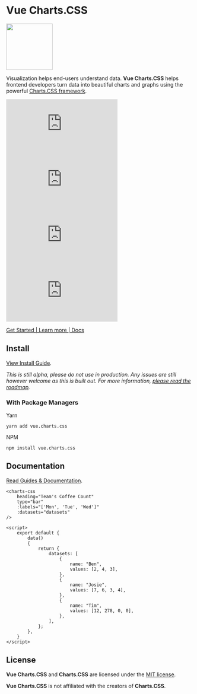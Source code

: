 # Vue Charts.CSS

<img src="https://vue-charts-css.github.io/docs/assets/img/logo-animation.svg" width="125"/>

Visualization helps end-users understand data. **Vue Charts.CSS** helps frontend developers turn data into beautiful charts and graphs using the powerful [Charts.CSS framework](https://chartscss.org).

![Version](https://badgen.net/npm/v/vue.charts.css) ![Size](https://badgen.net/badgesize/normal/Vue-Charts-CSS/vue.charts.css/main/dist/vue-charts-css.min.js) ![Size GZIP](https://badgen.net/badgesize/gzip/Vue-Charts-CSS/vue.charts.css/main/dist/vue-charts-css.min.js) ![Size Brotli](https://badgen.net/badgesize/brotli/Vue-Charts-CSS/vue.charts.css/main/dist/vue-charts-css.min.js)

[Get Started | Learn more | Docs](https://vue-charts-css.github.io/docs/get-started/)

## Install

[View Install Guide](https://vue-charts-css.github.io/docs/get-started/installation).

_This is still alpha, please do not use in production. Any issues are still however welcome as this is built out. For more information, [please read the roadmap](https://vue-charts-css.github.io/docs/development/roadmap/)._

### With Package Managers

Yarn
```
yarn add vue.charts.css
```

NPM
```
npm install vue.charts.css
```

## Documentation

[Read Guides & Documentation](https://vue-charts-css.github.io/docs/).

```vue
<charts-css
    heading="Team's Coffee Count"
    type="bar"
    :labels="['Mon', 'Tue', 'Wed']"
    :datasets="datasets"
/>
```

```vue
<script>
    export default {
        data()
        {
            return {
                datasets: [
                    {
                        name: "Ben",
                        values: [2, 4, 3],
                    },
                    {
                        name: "Josie",
                        values: [7, 6, 3, 4],
                    },
                    {
                        name: "Tim",
                        values: [12, 278, 0, 0],
                    },
                ],
            };
        },
    }
</script>
```

## License

**Vue Charts.CSS** and **Charts.CSS** are licensed under the [MIT license](https://opensource.org/licenses/MIT).

**Vue Charts.CSS** is not affiliated with the creators of **Charts.CSS**.
